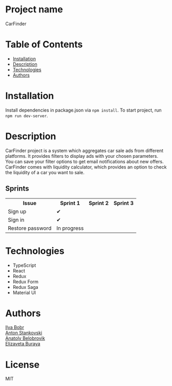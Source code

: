 <h1>Project name</h1>
CarFinder
<h1>Table of Contents</h1>
<ul>
  <li><a href="#installation">Installation</a></li>
  <li><a href="#description">Description</a></li>
  <li><a href="#technologies">Technologies</a></li>
  <li><a href="#authors">Authors</a></li>
 </ul>
<h1 id="installation">Installation</h1>
<p>Install dependencies in package.json via <code>npm install</code>. To start project, run <code>npm run dev-server</code>.</p>
<h1  id="description">Description</h1>
CarFinder project is a system which aggregates car sale ads from different platforms. It provides filters to display ads with your chosen parameters. You can save your filter options to get email notifications about new offers. CarFinder comes with liquidity calculator, which provides an option to check the liquidity of a car you want to sale.
<table>
  <h2>Sprints</h2>
  <tr>
    <th>Issue</th>
    <th>Sprint 1</th>
    <th>Sprint 2</th>
    <th>Sprint 3</th>
   </tr>
  <tr>
    <td>Sign up</td>
    <td>&#10004;</td>
    <td></td>
    <td></td>
  </tr>
  <tr>
    <td>Sign in</td>
    <td>&#10004;</td>
    <td></td>
    <td></td>
  </tr>
  <tr>
    <td>Restore password</td>
    <td>In progress</td>
    <td></td>
    <td></td>
  </tr>
 </table>
<h1  id="technologies">Technologies</h1>
<ul>
  <li>TypeScript</li>
  <li>React</li>
  <li>Redux</li>
  <li>Redux Form</li>
  <li>Redux Saga</li>
  <li>Material UI</li>
 </ul>
<h1  id="authors">Authors</h1>
<a href="https://github.com/BobriK502">Ilya Bobr</a><br>
<a href="https://github.com/StankAnt">Anton Stankovski</a><br>
<a href="https://github.com/AnatolyBelobrovik">Anatoly Belobrovik</a><br>
<a href="https://github.com/ElizavetaBuraya">Elizaveta Buraya</a>
<h1>License</h1>
MIT

